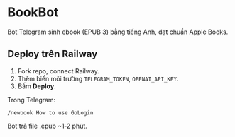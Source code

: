 # BookBot

Bot Telegram sinh ebook (EPUB 3) bằng tiếng Anh, đạt chuẩn Apple Books.

## Deploy trên Railway

1. Fork repo, connect Railway.
2. Thêm biến môi trường `TELEGRAM_TOKEN`, `OPENAI_API_KEY`.
3. Bấm **Deploy**.

Trong Telegram:
```
/newbook How to use GoLogin
```
Bot trả file .epub ~1‑2 phút.
